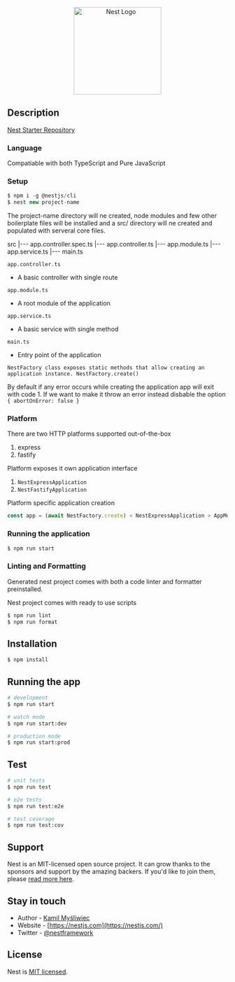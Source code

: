 <p align="center">
  <a href="http://nestjs.com/" target="blank"><img src="https://nestjs.com/img/logo-small.svg" width="200" alt="Nest Logo" /></a>
</p>

[circleci-image]: https://img.shields.io/circleci/build/github/nestjs/nest/master?token=abc123def456
[circleci-url]: https://circleci.com/gh/nestjs/nest

## Description

[Nest Starter Repository](https://github.com/nestjs/nest)

### Language

Compatiable with both TypeScript and Pure JavaScript

### Setup

```js
$ npm i -g @nestjs/cli
$ nest new project-name
```

The project-name directory will ne created, node modules and few other boilerplate files will be installed and a src/ directory will ne created and populated with serveral core files.

src
|--- app.controller.spec.ts
|--- app.controller.ts
|--- app.module.ts
|--- app.service.ts
|--- main.ts

`app.controller.ts`

- A basic controller with single route

`app.module.ts`

- A root module of the application

`app.service.ts`

- A basic service with single method

`main.ts`

- Entry point of the application

`NestFactory class exposes static methods that allow creating an application instance. NestFactory.create()`

By default if any error occurs while creating the application app will exit with code 1. If we want to make it throw an error instead disbable the option `{ abortOnError: false }`

### Platform

There are two HTTP platforms supported out-of-the-box

1. express
2. fastify

Platform exposes it own application interface

1. `NestExpressApplication`
2. `NestFastifyApplication`

Platform specific application creation

```js
const app = (await NestFactory.create) < NestExpressApplication > AppModule;
```

### Running the application

```js
$ npm run start
```

### Linting and Formatting

Generated nest project comes with both a code linter and formatter preinstalled.

Nest project comes with ready to use scripts

```js
$ npm run lint
$ npm run format
```

## Installation

```bash
$ npm install
```

## Running the app

```bash
# development
$ npm run start

# watch mode
$ npm run start:dev

# production mode
$ npm run start:prod
```

## Test

```bash
# unit tests
$ npm run test

# e2e tests
$ npm run test:e2e

# test coverage
$ npm run test:cov
```

## Support

Nest is an MIT-licensed open source project. It can grow thanks to the sponsors and support by the amazing backers. If you'd like to join them, please [read more here](https://docs.nestjs.com/support).

## Stay in touch

- Author - [Kamil Myśliwiec](https://kamilmysliwiec.com)
- Website - [https://nestjs.com](https://nestjs.com/)
- Twitter - [@nestframework](https://twitter.com/nestframework)

## License

Nest is [MIT licensed](LICENSE).

